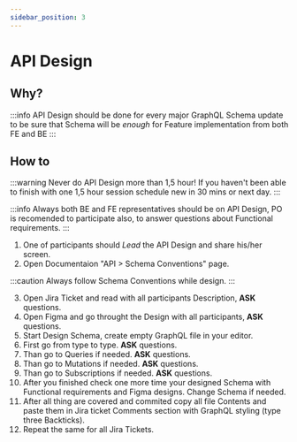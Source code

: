 ```yaml
---
sidebar_position: 3
---
```


# API Design

## Why?

:::info
API Design should be done for every major GraphQL Schema update to be sure that Schema will be _enough_ for Feature implementation from both FE and BE
:::

## How to

:::warning
Never do API Design more than 1,5 hour! If you haven't been able to finish with one 1,5 hour session schedule new in 30 mins or next day.
:::

:::info
Always both BE and FE representatives should be on API Design, PO is recomended to participate also, to answer questions about Functional requirements.
:::

1. One of participants should _Lead_ the API Design and share his/her screen.
2. Open Documentaion "API > Schema Conventions" page.

:::caution
Always follow Schema Conventions while design.
:::

3. Open Jira Ticket and read with all participants Description, **ASK** questions.
4. Open Figma and go throught the Design with all participants, **ASK** questions.
5. Start Design Schema, create empty GraphQL file in your editor.
6. First go from type to type. **ASK** questions.
7. Than go to Queries if needed. **ASK** questions.
8. Than go to Mutations if needed. **ASK** questions.
9. Than go to Subscriptions if needed. **ASK** questions.
10. After you finished check one more time your designed Schema with Functional requirements and Figma designs. Change Schema if needed.
11. After all thing are covered and commited copy all file Contents and paste them in Jira ticket Comments section with GraphQL styling (type three Backticks).
12. Repeat the same for all Jira Tickets.
